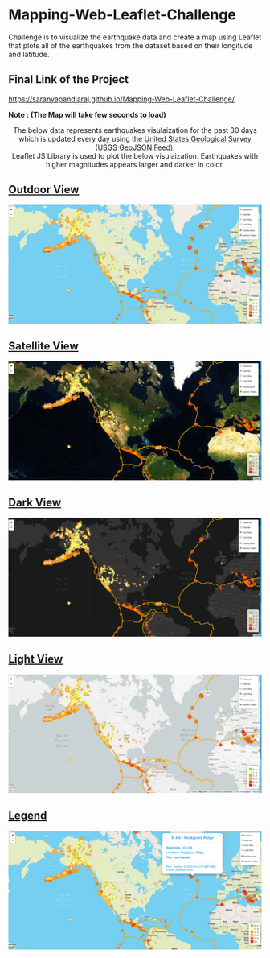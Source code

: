 # Mapping-Web-Leaflet-Challenge
Challenge is to visualize the earthquake data and create a map using Leaflet that plots all of the earthquakes from the dataset based on their longitude and latitude.

## Final Link of the Project 

https://saranyapandiaraj.github.io/Mapping-Web-Leaflet-Challenge/

<b> Note : (The Map will take few seconds to load) </b>

 <center>
	 <p>The below data represents earthquakes visulaization for the past 30 days which is updated every day using the 
      <a href="http://earthquake.usgs.gov/earthquakes/feed/v1.0/geojson.php" target="_blank">United States Geological Survey (USGS GeoJSON Feed).</a> <br>
      Leaflet JS Library is used to plot the below visulaization.
	  Earthquakes with higher magnitudes appears larger and darker in color.
   </p></center>
   
## <ins> Outdoor View </ins>
![Outdoor](Images/Outdoors.png)

## <ins> Satellite View </ins>
![Satellite](Images/Satellite.png)

## <ins> Dark View </ins>
![Dark](Images/Dark.png)

## <ins> Light View </ins>
![Light](Images/Light.png)

## <ins> Legend </ins>
![Legend](Images/Legend.png)
